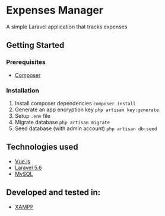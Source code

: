 # Expenses Manager
A simple Laravel application that tracks expenses

## Getting Started

### Prerequisites

* [Composer](https://getcomposer.org/)

### Installation

1. Install composer dependencies ```composer install```
2. Generate an app encryption key ```php artisan key:generate```
3. Setup ```.env``` file
4. Migrate database ```php artisan migrate```
5. Seed database (with admin account) ```php artisan db:seed```

## Technologies used
* [Vue.js](https://vuejs.org/)
* [Laravel 5.6](https://laravel.com/docs/5.6)
* [MySQL](https://www.mysql.com/)

## Developed and tested in:
* [XAMPP](https://www.apachefriends.org/index.html)
